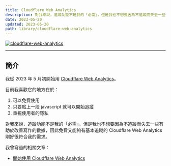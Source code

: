 ```yaml
---
title: Cloudflare Web Analytics
description: 對我來說，追蹤功能不是我的「必需」，但是我也不想要因為不追蹤而失去一些有助於改善寫作的數據，因此免費又能夠有基本追蹤的 Cloudflare Web Analytics 剛好很符合我的需求。
date: 2023-05-20
updated: 2023-05-20
path: library/cloudflare-web-analytics
---
```


<a href="https://pinchlime-screenshots.s3.ap-northeast-1.amazonaws.com/cloudflare-web-analytics_Ju2RGs.webp" data-fancybox data-caption="cloudflare-web-analytics">
  <img src="https://pinchlime-screenshots.s3.ap-northeast-1.amazonaws.com/cloudflare-web-analytics_Ju2RGs.webp" loading="lazy" alt="cloudflare-web-analytics" align="center" />
</a>
<br>

---

## 簡介

我從 2023 年 5 月初開始用 [Cloudflare Web Analytics](https://www.cloudflare.com/web-analytics/)。

目前我喜歡它的地方在於：
1. 可以免費使用
2. 只要貼上一段 javascript 就可以開始追蹤
3. 重視使用者的隱私

對我來說，追蹤功能不是我的「必需」，但是我也不想要因為不追蹤而失去一些有助於改善寫作的數據，因此免費又能夠有基本追蹤的 Cloudflare Web Analytics 剛好很符合我的需求。

我曾寫過的相關文章：
- [開始使用 Cloudflare Web Analytics](@/blog/tried-tried-to-use-cloudflare-web-analytics.md)